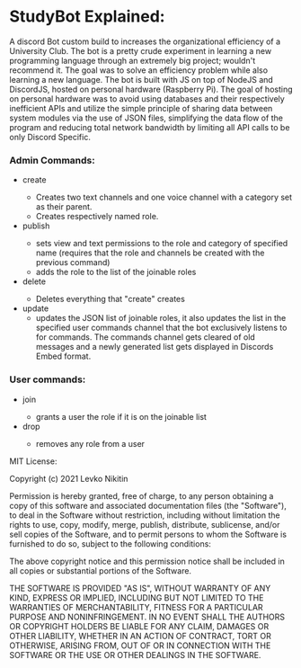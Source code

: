 # StudyBot Explained:
A discord Bot custom build to increases the organizational efficiency of a University Club. The bot is a pretty crude experiment in learning a new programming language through an extremely big project; wouldn't recommend it. The goal was to solve an efficiency problem while also learning a new language. The bot is built with JS on top of NodeJS and DiscordJS, hosted on personal hardware (Raspberry Pi). The goal of hosting on personal hardware was to avoid using databases and their respectively inefficient APIs and utilize the simple principle of sharing data between system modules via the use of JSON files, simplifying the data flow of the program and reducing total network bandwidth by limiting all API calls to be only Discord Specific. 

### Admin Commands:

- create <name>
    - Creates two text channels and one voice channel with a category set as their parent.
    - Creates respectively named role.
- publish <name>
    - sets view and text permissions to the role and category of specified name (requires that the role and channels be created with the previous command)
    - adds the role to the list of the joinable roles
- delete  <name>
    - Deletes everything that "create" creates
- update
    - updates the JSON list of joinable roles, it also updates the list in the specified user commands channel that the bot exclusively listens to for commands. The commands channel gets cleared of old messages and a newly generated list gets displayed in Discords Embed format.

### User commands:

- join <name>
    - grants a user the role if it is on the joinable list
- drop <name>
    - removes any role from a user

MIT License:

Copyright (c) 2021 Levko Nikitin

Permission is hereby granted, free of charge, to any person obtaining a copy
of this software and associated documentation files (the "Software"), to deal
in the Software without restriction, including without limitation the rights
to use, copy, modify, merge, publish, distribute, sublicense, and/or sell
copies of the Software, and to permit persons to whom the Software is
furnished to do so, subject to the following conditions:

The above copyright notice and this permission notice shall be included in all
copies or substantial portions of the Software.

THE SOFTWARE IS PROVIDED "AS IS", WITHOUT WARRANTY OF ANY KIND, EXPRESS OR
IMPLIED, INCLUDING BUT NOT LIMITED TO THE WARRANTIES OF MERCHANTABILITY,
FITNESS FOR A PARTICULAR PURPOSE AND NONINFRINGEMENT. IN NO EVENT SHALL THE
AUTHORS OR COPYRIGHT HOLDERS BE LIABLE FOR ANY CLAIM, DAMAGES OR OTHER
LIABILITY, WHETHER IN AN ACTION OF CONTRACT, TORT OR OTHERWISE, ARISING FROM,
OUT OF OR IN CONNECTION WITH THE SOFTWARE OR THE USE OR OTHER DEALINGS IN THE
SOFTWARE.
